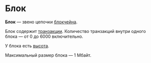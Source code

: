 # Блок

**Блок** — звено цепочки [блокчейна](/blockchain/blockchain.md).

Блок содержит [транзакции](/blockchain/transaction.md). Количество транзакций внутри одного блока — от 0 до 6000 включительно.

У блока есть [высота](/blockchain/block/block-height.md).

Максимальный размер блока — 1 Мбайт.
